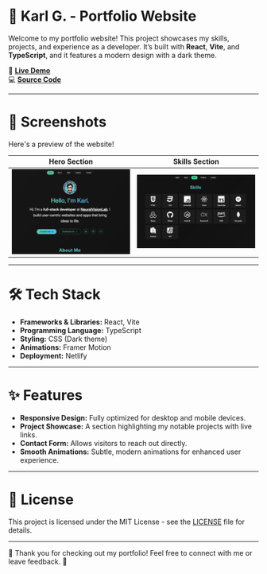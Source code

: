 # 🌟 Karl G. - Portfolio Website

Welcome to my portfolio website! This project showcases my skills, projects, and experience as a developer. It’s built with **React**, **Vite**, and **TypeScript**, and it features a modern design with a dark theme.

🚀 **[Live Demo](https://karlg-portfolio.netlify.app/)**  
💻 **[Source Code](https://github.com/ghosnkarl/portfolio)**

---

# 📸 Screenshots

Here's a preview of the website!

| Hero Section                                                       | Skills Section                                                     |
| ------------------------------------------------------------------ | ------------------------------------------------------------------ |
| ![Portfolio Screenshot 1](./src/assets/portfolio_screenshot_1.png) | ![Portfolio Screenshot 2](./src/assets/portfolio_screenshot_2.png) |

---

# 🛠️ Tech Stack

- **Frameworks & Libraries:** React, Vite
- **Programming Language:** TypeScript
- **Styling:** CSS (Dark theme)
- **Animations:** Framer Motion
- **Deployment:** Netlify

---

# ✨ Features

- **Responsive Design:** Fully optimized for desktop and mobile devices.
- **Project Showcase:** A section highlighting my notable projects with live links.
- **Contact Form:** Allows visitors to reach out directly.
- **Smooth Animations:** Subtle, modern animations for enhanced user experience.

---

# 📝 License

This project is licensed under the MIT License - see the [LICENSE](https://github.com/ghosnkarl/portfolio/blob/styling_fixes/LICENSE) file for details.

---

🎉 Thank you for checking out my portfolio! Feel free to connect with me or leave feedback. 🚀
